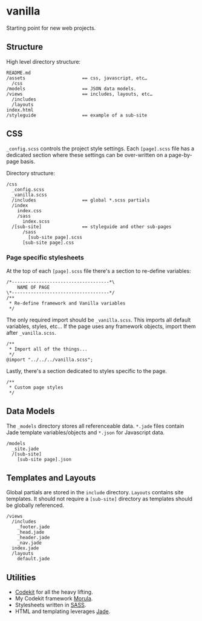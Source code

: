 # vanilla

Starting point for new web projects.

## Structure

High level directory structure:

    README.md
    /assets                     == css, javascript, etc…
      /css
    /models                     == JSON data models.
    /views                      == includes, layouts, etc…
      /includes
      /layouts
    index.html
    /styleguide                 == example of a sub-site

## CSS

`_config.scss` controls the project style settings. Each `[page].scss` file has a dedicated section where these settings can be over-written on a page-by-page basis.

Directory structure:

    /css
      _config.scss
      _vanilla.scss
      /includes                 == global *.scss partials
      /index
        index.css
        /sass
          index.scss
      /[sub-site]               == styleguide and other sub-pages
          /sass
            [sub-site page].scss
          [sub-site page].css

### Page specific stylesheets

At the top of each `[page].scss` file there's a section to re-define variables:

    /*------------------------------------*\
        NAME OF PAGE
    \*------------------------------------*/
    /**
     * Re-define framework and Vanilla variables
     */

The only required import should be `_vanilla.scss`. This imports all default variables, styles, etc… If the page uses any framework objects, import them after `_vanilla.scss`.

    /**
     * Import all of the things...
     */
    @import "../../../vanilla.scss";

Lastly, there's a section dedicated to styles specific to the page.

    /**
     * Custom page styles
     */

## Data Models

The `_models` directory stores all referenceable data. `*.jade` files contain Jade template variables/objects and `*.json` for Javascript data.

    /models
      _site.jade
      /[sub-site]
        [sub-site page].json

## Templates and Layouts

Global partials are stored in the `include` directory. `Layouts` contains site templates. It should not require a `[sub-site]` directory as templates should be globally referenced.

    /views
      /includes
        _footer.jade
        _head.jade
        _header.jade
        _nav.jade
      index.jade
      /layouts
        default.jade

## Utilities

* [Codekit](http://incident57.com/codekit/) for all the heavy lifting.
* My Codekit framework [Morula](https://github.com/inriverie/morula).
* Stylesheets written in [SASS](http://sass-lang.com/).
* HTML and templating leverages [Jade](http://jade-lang.com/).
